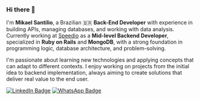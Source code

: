 ### Hi there 👋

I'm **Mikael Santilio**, a Brazilian 🇧🇷 **Back-End Developer** with experience in building APIs, managing databases, and working with data analysis.  
Currently working at [Speedio](https://www.speedio.com.br/) as a **Mid-level Backend Developer**, specialized in **Ruby on Rails** and **MongoDB**, with a strong foundation in programming logic, database architecture, and problem-solving.  

I'm passionate about learning new technologies and applying concepts that can adapt to different contexts. I enjoy working on projects from the initial idea to backend implementation, always aiming to create solutions that deliver real value to the end user.  

[![LinkedIn Badge](https://img.shields.io/badge/-LinkedIn-blue?style=for-the-badge&logo=Linkedin&logoColor=white&link=https://www.linkedin.com/in/mikaelsantilio/)](https://www.linkedin.com/in/mikaelsantilio/) [![WhatsApp Badge](https://img.shields.io/badge/-WhatsApp-25d366?style=for-the-badge&logo=Whatsapp&logoColor=white&link=https://wa.me/5586981571553/)](https://wa.me/5586981571553/)
